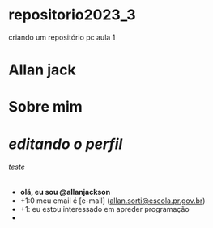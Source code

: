 # repositorio2023_3
criando um repositório pc aula 1
# Allan jack
# Sobre mim 

# *editando o perfil* 
###### teste

- **olá, eu sou @allanjackson**
- +1:0 meu email é [e-mail] (allan.sorti@escola.pr.gov.br)
- +1: eu estou interessado em apreder programação
- 
